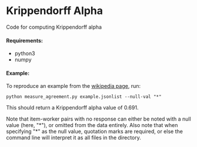 # Krippendorff Alpha

Code for computing Krippendorff alpha

#### Requirements:

- python3
- numpy

#### Example:

To reproduce an example from the [wikipedia page](https://en.wikipedia.org/wiki/Krippendorff's_alpha#A_computational_example), run:

`python measure_agreement.py example.jsonlist --null-val "*"`

This should return a Krippendorff alpha value of 0.691.

Note that item-worker pairs with no response can either be noted with a null value (here, "\*"), or omitted from the data entirely. Also note that when specifying "\*" as the null value, quotation marks are required, or else the command line will interpret it as all files in the directory.
